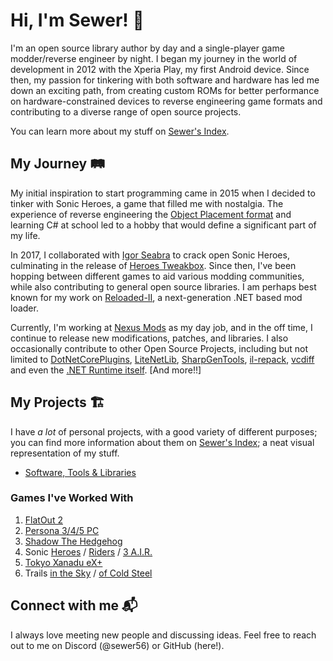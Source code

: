 # Hi, I'm Sewer! 👋

I'm an open source library author by day and a single-player game modder/reverse engineer by night. I began my journey in the world of development in 2012 with the Xperia Play, my first Android device. Since then, my passion for tinkering with both software and hardware has led me down an exciting path, from creating custom ROMs for better performance on hardware-constrained devices to reverse engineering game formats and contributing to a diverse range of open source projects.

You can learn more about my stuff on [Sewer's Index](https://sewer56.dev/Sewer56.Index/).

## My Journey 🛤️

My initial inspiration to start programming came in 2015 when I decided to tinker with Sonic Heroes, a game that filled me with nostalgia. The experience of reverse engineering the [Object Placement format](https://info.sonicretro.org/SCHG:Sonic_Heroes/Object_Editing) and learning C# at school led to a hobby that would define a significant part of my life. 

In 2017, I collaborated with [Igor Seabra](https://github.com/IgorSeabra4) to crack open Sonic Heroes, culminating in the release of [Heroes Tweakbox](https://www.youtube.com/watch?v=4O3IDXzU5L8). Since then, I've been hopping between different games to aid various modding communities, while also contributing to general open source libraries. I am perhaps best known for my work on [Reloaded-II](https://github.com/Reloaded-Project/Reloaded-II), a next-generation .NET based mod loader.

Currently, I'm working at [Nexus Mods](https://www.nexusmods.com) as my day job, and in the off time, I continue to release new modifications, patches, and libraries. I also occasionally contribute to other Open Source Projects, including but not limited to [DotNetCorePlugins](https://github.com/natemcmaster/DotNetCorePlugins/pull/164), [LiteNetLib](https://github.com/RevenantX/LiteNetLib/pull/416), [SharpGenTools](https://github.com/SharpGenTools/SharpGenTools/pull/222), [il-repack](https://github.com/Alexx999/il-repack/pull/2), [vcdiff](https://github.com/SnowflakePowered/vcdiff/pull/6) and even the [.NET Runtime itself](https://github.com/dotnet/runtime/pull/76559). [And more!!]

## My Projects 🏗️

I have *a lot* of personal projects, with a good variety of different purposes; you can find more information about them on [Sewer's Index](https://sewer56.dev/Sewer56.Index/); a neat visual representation of my stuff.  

- [Software, Tools & Libraries](https://sewer56.dev/Sewer56.Index/index-libraries/)

### Games I've Worked With

1. [FlatOut 2](https://sewer56.dev/Sewer56.Index/index-games/flatout-2/)
2. [Persona 3/4/5 PC](https://sewer56.dev/Sewer56.Index/index-games/persona-3-4-5-pc/)
3. [Shadow The Hedgehog](https://sewer56.dev/Sewer56.Index/index-games/shadow-the-hedgehog/)
4. Sonic [Heroes](https://sewer56.dev/Sewer56.Index/index-games/sonic-heroes/) / [Riders](https://sewer56.dev/Sewer56.Index/index-games/sonic-riders/) / [3 A.I.R.](https://sewer56.dev/Sewer56.Index/index-games/sonic-3-angel-island-revisited/)
5. [Tokyo Xanadu eX+](https://sewer56.dev/Sewer56.Index/index-games/tokyo-xanadu-ex/)
6. Trails [in the Sky](https://sewer56.dev/Sewer56.Index/index-games/trails-in-the-sky/) / [of Cold Steel](https://sewer56.dev/Sewer56.Index/index-games/trails-of-cold-steel/)

## Connect with me 📬
I always love meeting new people and discussing ideas. Feel free to reach out to me on Discord (@sewer56) or GitHub (here!).
